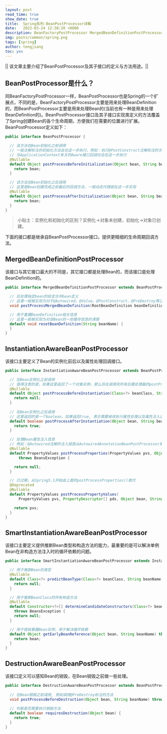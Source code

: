 ```yaml
---
layout: post
read_time: true
show_date: true
title:  Spring系列-BeanPostProcessor详解
date:   2022-03-24 12:38:20 +0800
description: BeanFactoryPostProcessor MergedBeanDefinitionPostProcessor InstantiationAwareBeanPostProcessor SmartInstantiationAwareBeanPostProcessor DestructionAwareBeanPostProcessor
img: posts/common/spring.png
tags: [spring]
author: tengjiang
toc: yes
---
```


|| 该文章主要介绍了BeanPostProcessor及其子接口的定义与方法用途。||

## BeanPostProcessor是什么？

同BeanFactoryPostProcessor一样，BeanPostProcessor也是Spring的一个扩展点，不同的是，BeanFactoryPostProcessor主要是用来处理BeanDefinition的，而BeanPostProcessor主要是用来处理Bean的(当前也有一种是用来处理BeanDefinition的)。BeanPostProcessor接口及其子接口实现类定义的方法覆盖了Spring创建Bean的各个生命周期，方便我们在需要的位置进行扩展。BeanPostProcessor定义如下：

```java
public interface BeanPostProcessor {

  // 该方法在Bean初始化之前调用
  // 一般注解标注的初始化方法会在这一步执行，例如：执行@PostConstruct注解标注的方法
  // 与ApplicationContext有关的Aware接口回调也会在这一步执行
  @Nullable
  default Object postProcessBeforeInitialization(Object bean, String beanName) throws BeansException {
    return bean;
  }

  // 该方法在Bean初始化之后调用
  // 这里是Bean创建完成之前最后的回调方法，一般动态代理就在这一步实现
  @Nullable
  default Object postProcessAfterInitialization(Object bean, String beanName) throws BeansException {
    return bean;
  }
}
```

> 小贴士：实例化和初始化的区别？实例化->对象未创建，初始化->对象已创建。

下面的接口都是继承自BeanPostProcessor接口，提供更精细的生命周期回调方法。

## MergedBeanDefinitionPostProcessor

该接口与其它接口最大的不同是，其它接口都是处理Bean的，而该接口是处理BeanDefinition的。

```java
public interface MergedBeanDefinitionPostProcessor extends BeanPostProcessor {

  // 后处理指定bean的给定合并bean定义
  // 这里一般被实现为对于@Autowired、@Value、@PostConstruct、@PreDestroy等注解Metadata的提取
  void postProcessMergedBeanDefinition(RootBeanDefinition beanDefinition, Class<?> beanType, String beanName);

  // 用于重置BeanDefinition相关信息
  // 这里一般被实现为对该Bean的一些缓存信息的清理
  default void resetBeanDefinition(String beanName) {
  }
}
```

## InstantiationAwareBeanPostProcessor

该接口主要定义了Bean的实例化前后以及属性处理回调接口。

```java
public interface InstantiationAwareBeanPostProcessor extends BeanPostProcessor {

  // 在Bean实例化之前调用
  // 值得注意的是，如果这里返回了一个对象实例，那么将在调用完所有后置处理器的postProcessAfterInitialization()方法后进行返回，将不再执行下面的实例化以及注入逻辑
  @Nullable
  default Object postProcessBeforeInstantiation(Class<?> beanClass, String beanName) throws BeansException {
    return null;
  }
  
  // 在Bean实例化之后调用
  // 这里返回的是一个boolean，如果返回true, 表示需要继续执行属性处理以及属性注入逻辑，如果返回false，则表示跳过属性处理以及注入
  default boolean postProcessAfterInstantiation(Object bean, String beanName) throws BeansException {
    return true;
  }

  // 处理Bean属性注入信息
  // 例如：@Autowired注解的注入就是从AutowiredAnnotationBeanPostProcessor类的postProcessProperties()方法处理的
  @Nullable
  default PropertyValues postProcessProperties(PropertyValues pvs, Object bean, String beanName)
      throws BeansException {

    return null;
  }

  // 已过期，从Spring5.1开始由上面的postProcessProperties()取代
  @Deprecated
  @Nullable
  default PropertyValues postProcessPropertyValues(
      PropertyValues pvs, PropertyDescriptor[] pds, Object bean, String beanName) throws BeansException {

    return pvs;
  }
}
```

## SmartInstantiationAwareBeanPostProcessor

该接口主要定义提供推断Bean类型和构造方法的能力，最重要的是可以解决单例Bean在非构造方法注入时的循环依赖的问题。

```java
public interface SmartInstantiationAwareBeanPostProcessor extends InstantiationAwareBeanPostProcessor {

  // 用于推断Bean的类型
  @Nullable
  default Class<?> predictBeanType(Class<?> beanClass, String beanName) throws BeansException {
    return null;
  }

  // 用于推断BeanClass的所有构造方法
  @Nullable
  default Constructor<?>[] determineCandidateConstructors(Class<?> beanClass, String beanName)
    throws BeansException {
    return null;
  }

  // 用于提前暴露Bean实例，用于解决循环依赖
  default Object getEarlyBeanReference(Object bean, String beanName) throws BeansException {
    return bean;
  }
}
```

## DestructionAwareBeanPostProcessor

该接口定义可以感知Bean的销毁，在Bean销毁之前做一些处理。

```java
public interface DestructionAwareBeanPostProcessor extends BeanPostProcessor {
  
  // 在Bean销毁之前调用, 例如调用@PreDestroy标注的方法
  void postProcessBeforeDestruction(Object bean, String beanName) throws BeansException;
  
  // 判断是否需要执行销毁方法
  default boolean requiresDestruction(Object bean) {
    return true;
  }
}
```